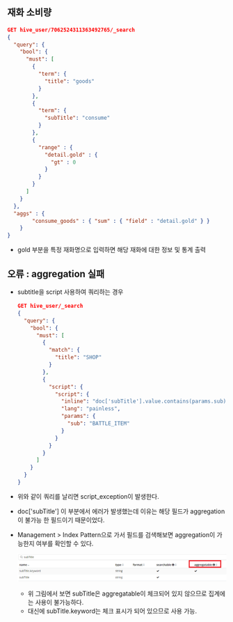 ## 재화 소비량

```json
GET hive_user/7062524311363492765/_search
{
  "query": {
    "bool": {
      "must": [
        {
          "term": {
            "title": "goods"
          }
        },
        {
          "term": {
            "subTitle": "consume"
          }
        },
        {
          "range" : {
            "detail.gold" : {
              "gt" : 0
            }
          }
        }
      ]
    }
  },
  "aggs" : {
        "consume_goods" : { "sum" : { "field" : "detail.gold" } }
    }
}
```

* gold 부분을 특정 재화명으로 입력하면 해당 재화에 대한 정보 및 통계 출력





## 오류 : aggregation 실패

* subtitle을 script 사용하여 쿼리하는 경우

  ```json
  GET hive_user/_search
  {
    "query": {
      "bool": {
        "must": [
          {
            "match": {
              "title": "SHOP"
            }
          },
          {
            "script": {
              "script": {
                "inline": "doc['subTitle'].value.contains(params.sub)",
                "lang": "painless",
                "params": {
                  "sub": "BATTLE_ITEM"
                }
              }
            }
          }
        ]
      }
    }
  }
  ```

* 위와 같이 쿼리를 날리면 script_exception이 발생한다.

* doc['subTitle'] 이 부분에서 에러가 발생했는데 이유는 해당 필드가 aggregation이 불가능 한 필드이기 때문이었다.

* Management > Index Pattern으로 가서 필드를 검색해보면 aggregation이 가능한지 여부를 확인할 수 있다.

  ![](images/elasticsearch_for_hive_1.png)

  * 위 그림에서 보면 subTitle은 aggregatable이 체크되어 있지 않으므로 집계에는 사용이 불가능하다.
  * 대신에 subTitle.keyword는 체크 표시가 되어 있으므로 사용 가능.